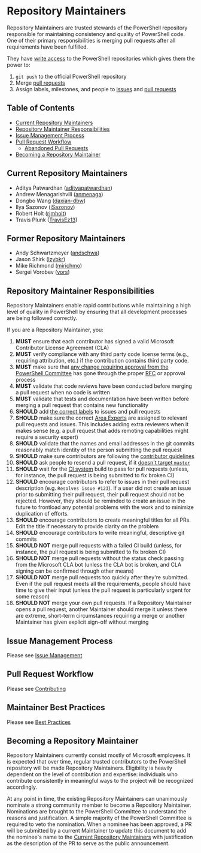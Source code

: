 # Repository Maintainers

Repository Maintainers are trusted stewards of the PowerShell repository responsible for maintaining consistency and quality of PowerShell code.
One of their primary responsibilities is merging pull requests after all requirements have been fulfilled.

They have [write access](https://docs.github.com/en/free-pro-team@latest/github/setting-up-and-managing-organizations-and-teams/repository-permission-levels-for-an-organization) to the PowerShell repositories which gives them the power to:

1. `git push` to the official PowerShell repository
1. Merge [pull requests](https://docs.github.com/pull-requests/collaborating-with-pull-requests/proposing-changes-to-your-work-with-pull-requests/about-pull-requests)
1. Assign labels, milestones, and people to [issues](https://guides.github.com/features/issues/) and [pull requests](https://docs.github.com/pull-requests/collaborating-with-pull-requests/proposing-changes-to-your-work-with-pull-requests/about-pull-requests)

## Table of Contents

- [Current Repository Maintainers](#current-repository-maintainers)
- [Repository Maintainer Responsibilities](#repository-maintainer-responsibilities)
- [Issue Management Process](#issue-management-process)
- [Pull Request Workflow](#pull-request-workflow)
    - [Abandoned Pull Requests](#abandoned-pull-requests)
- [Becoming a Repository Maintainer](#becoming-a-repository-maintainer)

## Current Repository Maintainers

<!-- please keep in alphabetical order -->

- Aditya Patwardhan ([adityapatwardhan](https://github.com/adityapatwardhan))
- Andrew Menagarishvili ([anmenaga](https://github.com/anmenaga))
- Dongbo Wang ([daxian-dbw](https://github.com/daxian-dbw))
- Ilya Sazonov ([iSazonov](https://github.com/iSazonov))
- Robert Holt ([rjmholt](https://github.com/rjmholt))
- Travis Plunk ([TravisEz13](https://github.com/TravisEz13))

## Former Repository Maintainers

<!-- please keep in alphabetical order -->

- Andy Schwartzmeyer ([andschwa](https://github.com/andschwa))
- Jason Shirk ([lzybkr](https://github.com/lzybkr))
- Mike Richmond ([mirichmo](https://github.com/mirichmo))
- Sergei Vorobev ([vors](https://github.com/vors))

## Repository Maintainer Responsibilities

Repository Maintainers enable rapid contributions while maintaining a high level of quality in PowerShell by ensuring that all development processes are being followed correctly.

If you are a Repository Maintainer, you:

1. **MUST** ensure that each contributor has signed a valid Microsoft Contributor License Agreement (CLA)
1. **MUST** verify compliance with any third party code license terms (e.g., requiring attribution, etc.) if the contribution contains third party code.
1. **MUST** make sure that [any change requiring approval from the PowerShell Committee](../community/governance.md#changes-that-require-an-rfc) has gone through the proper [RFC][RFC-repo] or approval process
1. **MUST** validate that code reviews have been conducted before merging a pull request when no code is written
1. **MUST** validate that tests and documentation have been written before merging a pull request that contains new functionality
1. **SHOULD** add [the correct labels][issue-management] to issues and pull requests
1. **SHOULD** make sure the correct [Area Experts](../community/governance.md#area-experts) are assigned to relevant pull requests and issues.
  This includes adding extra reviewers when it makes sense
  (e.g. a pull request that adds remoting capabilities might require a security expert)
1. **SHOULD** validate that the names and email addresses in the git commits reasonably match identity of the person submitting the pull request
1. **SHOULD** make sure contributors are following the [contributor guidelines][CONTRIBUTING]
1. **SHOULD** ask people to resend a pull request, if it [doesn't target `master`](../../.github/CONTRIBUTING.md#lifecycle-of-a-pull-request)
1. **SHOULD** wait for the [CI system][ci-system] build to pass for pull requests
  (unless, for instance, the pull request is being submitted to fix broken CI)
1. **SHOULD** encourage contributors to refer to issues in their pull request description (e.g. `Resolves issue #123`).
  If a user did not create an issue prior to submitting their pull request, their pull request should not be rejected.
  However, they should be reminded to create an issue in the future to frontload any potential problems with the work and to minimize duplication of efforts.
1. **SHOULD** encourage contributors to create meaningful titles for all PRs.
  Edit the title if necessary to provide clarity on the problem
1. **SHOULD** encourage contributors to write meaningful, descriptive git commits
1. **SHOULD NOT** merge pull requests with a failed CI build
  (unless, for instance, the pull request is being submitted to fix broken CI)
1. **SHOULD NOT** merge pull requests without the status check passing from the Microsoft CLA bot
  (unless the CLA bot is broken, and CLA signing can be confirmed through other means)
1. **SHOULD NOT** merge pull requests too quickly after they're submitted.
  Even if the pull request meets all the requirements, people should have time to give their input
  (unless the pull request is particularly urgent for some reason)
1. **SHOULD NOT** merge your own pull requests.
  If a Repository Maintainer opens a pull request, another Maintainer should merge it unless there are extreme, short-term circumstances requiring a merge or another Maintainer has given explicit sign-off without merging

## Issue Management Process

Please see [Issue Management][issue-management]

## Pull Request Workflow

Please see [Contributing][CONTRIBUTING]

## Maintainer Best Practices

Please see [Best Practices][best-practice]

## Becoming a Repository Maintainer

Repository Maintainers currently consist mostly of Microsoft employees.
It is expected that over time, regular trusted contributors to the PowerShell repository will be made Repository Maintainers.
Eligibility is heavily dependent on the level of contribution and expertise: individuals who contribute consistently in meaningful ways to the project will be recognized accordingly.

At any point in time, the existing Repository Maintainers can unanimously nominate a strong community member to become a Repository Maintainer.
Nominations are brought to the PowerShell Committee to understand the reasons and justification.
A simple majority of the PowerShell Committee is required to veto the nomination.
When a nominee has been approved, a PR will be submitted by a current Maintainer to update this document to add the nominee's name to
the [Current Repository Maintainers](#Current-Repository-Maintainers) with justification as the description of the PR to serve as the public announcement.

[RFC-repo]: https://github.com/PowerShell/PowerShell-RFC
[ci-system]: ../testing-guidelines/testing-guidelines.md#ci-system
[issue-management]: issue-management.md
[CONTRIBUTING]: ../../.github/CONTRIBUTING.md
[best-practice]: best-practice.md
